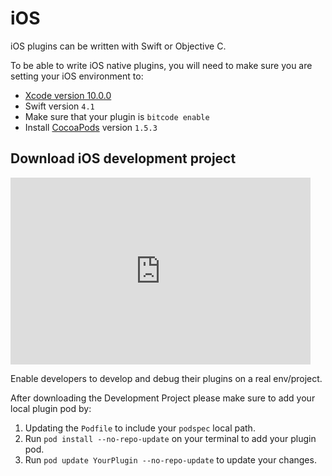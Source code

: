 # iOS

iOS plugins can be written with Swift or Objective C.

To be able to write iOS native plugins, you will need to make sure you are setting your iOS environment to:

* [Xcode version 10.0.0](https://download.developer.apple.com/Developer_Tools/Xcode_10/Xcode_10.xip)
* Swift version `4.1`
* Make sure that your plugin is `bitcode enable`
* Install [CocoaPods](https://guides.cocoapods.org/using/getting-started.html) version `1.5.3`

## Download iOS development project

<iframe src="https://docs.google.com/presentation/d/e/2PACX-1vRBD1LkNz5SoSH8XM1DkSrFlL5k5wyLtK2uWxoqkC4Mr7aGnL3UWx1mbVhdAXj9m64ptDiB9gp-JaBX/embed?start=false&loop=false&delayms=5000" frameborder="0" width="480" height="299" allowfullscreen="true" mozallowfullscreen="true" webkitallowfullscreen="true"></iframe>

Enable developers to develop and debug their plugins on a real env/project.

After downloading the Development Project please make sure to add your local plugin pod by:
1. Updating the `Podfile` to include your `podspec` local path.
2. Run `pod install --no-repo-update` on your terminal to add your plugin pod.
3. Run `pod update YourPlugin --no-repo-update` to update your changes.